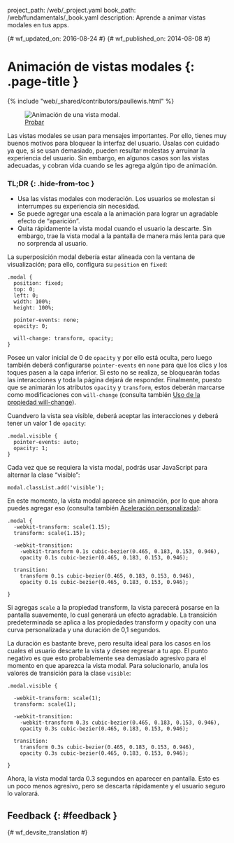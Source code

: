 project_path: /web/_project.yaml book_path: /web/fundamentals/_book.yaml description: Aprende a animar vistas modales en tus apps.

{# wf_updated_on: 2016-08-24 #} {# wf_published_on: 2014-08-08 #}

# Animación de vistas modales {: .page-title }

{% include "web/_shared/contributors/paullewis.html" %}

<div class="attempt-right">
  <figure>
    <img src="images/dont-press.gif" alt="Animación de una vista modal." />
    <figcaption>
      <a href="https://googlesamples.github.io/web-fundamentals/fundamentals/design-and-ux/animations/modal-view-animation.html" target="_blank" class="external">Probar</a>
    </figcaption>
  </figure>
</div>

Las vistas modales se usan para mensajes importantes. Por ello, tienes muy buenos motivos para bloquear la interfaz del usuario. Úsalas con cuidado ya que, si se usan demasiado, pueden resultar molestas y arruinar la experiencia del usuario. Sin embargo, en algunos casos son las vistas adecuadas, y cobran vida cuando se les agrega algún tipo de animación.

### TL;DR {: .hide-from-toc }

* Usa las vistas modales con moderación. Los usuarios se molestan si interrumpes su experiencia sin necesidad.
* Se puede agregar una escala a la animación para lograr un agradable efecto de “aparición”.
* Quita rápidamente la vista modal cuando el usuario la descarte. Sin embargo, trae la vista modal a la pantalla de manera más lenta para que no sorprenda al usuario.

<div class="clearfix"></div>

La superposición modal debería estar alineada con la ventana de visualización; para ello, configura su `position` en `fixed`:

    .modal {
      position: fixed;
      top: 0;
      left: 0;
      width: 100%;
      height: 100%;
    
      pointer-events: none;
      opacity: 0;
    
      will-change: transform, opacity;
    }
    

Posee un valor inicial de 0 de `opacity` y por ello está oculta, pero luego también deberá configurarse `pointer-events` en `none` para que los clics y los toques pasen a la capa inferior. Si esto no se realiza, se bloquearán todas las interacciones y toda la página dejará de responder. Finalmente, puesto que se animarán los atributos `opacity` y `transform`, estos deberán marcarse como modificaciones con `will-change` (consulta también [Uso de la propiedad will-change](animations-and-performance#using-the-will-change-property)).

Cuandvero la vista sea visible, deberá aceptar las interacciones y deberá tener un valor 1 de `opacity`:

    .modal.visible {
      pointer-events: auto;
      opacity: 1;
    }
    

Cada vez que se requiera la vista modal, podrás usar JavaScript para alternar la clase “visible”:

    modal.classList.add('visible');
    

En este momento, la vista modal aparece sin animación, por lo que ahora puedes agregar eso (consulta también [Aceleración personalizada](custom-easing)):

    .modal {
      -webkit-transform: scale(1.15);
      transform: scale(1.15);
    
      -webkit-transition:
        -webkit-transform 0.1s cubic-bezier(0.465, 0.183, 0.153, 0.946),
        opacity 0.1s cubic-bezier(0.465, 0.183, 0.153, 0.946);
    
      transition:
        transform 0.1s cubic-bezier(0.465, 0.183, 0.153, 0.946),
        opacity 0.1s cubic-bezier(0.465, 0.183, 0.153, 0.946);
    
    }
    

Si agregas `scale` a la propiedad transform, la vista parecerá posarse en la pantalla suavemente, lo cual generará un efecto agradable. La transición predeterminada se aplica a las propiedades transform y opacity con una curva personalizada y una duración de 0,1 segundos.

La duración es bastante breve, pero resulta ideal para los casos en los cuales el usuario descarte la vista y desee regresar a tu app. El punto negativo es que esto probablemente sea demasiado agresivo para el momento en que aparezca la vista modal. Para solucionarlo, anula los valores de transición para la clase `visible`:

    .modal.visible {
    
      -webkit-transform: scale(1);
      transform: scale(1);
    
      -webkit-transition:
        -webkit-transform 0.3s cubic-bezier(0.465, 0.183, 0.153, 0.946),
        opacity 0.3s cubic-bezier(0.465, 0.183, 0.153, 0.946);
    
      transition:
        transform 0.3s cubic-bezier(0.465, 0.183, 0.153, 0.946),
        opacity 0.3s cubic-bezier(0.465, 0.183, 0.153, 0.946);
    
    }
    

Ahora, la vista modal tarda 0.3 segundos en aparecer en pantalla. Esto es un poco menos agresivo, pero se descarta rápidamente y el usuario seguro lo valorará.

## Feedback {: #feedback }

{# wf_devsite_translation #}